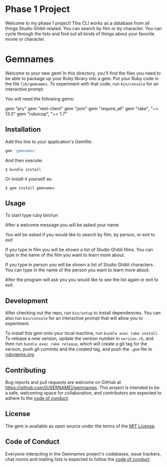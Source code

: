 # Phase 1 Project

Welcome to my phase 1 project! This CLI works as a database from all things Studio Ghibli related. You can search by film or by character. You can cycle through the lists and find out all kinds of things about your favorite movie or character. 

# Gemnames

Welcome to your new gem! In this directory, you'll find the files you need to be able to package up your Ruby library into a gem. Put your Ruby code in the file `lib/gemnames`. To experiment with that code, run `bin/console` for an interactive prompt.

You will need the following gems:

gem "pry"
gem "rest-client"
gem "json"
gem "require_all"
gem "rake", "~> 13.0"
gem "rubocop", "~> 1.7" 

## Installation

Add this line to your application's Gemfile:

```ruby
gem 'gemnames'
```

And then execute:

    $ bundle install

Or install it yourself as:

    $ gem install gemnames

## Usage

To start type ruby bin/run

After a welcome message you will be asked your name

You will be asked if you would like to search by film, by person, or exit to exit

If you type in film you will be shown a list of Studio Ghibli films. You can type in the name of the film you want to learn more about.

If you type in person you will be shown a list of Studio Ghibli characters. You can type in the name of the person you want to learn more about.

After the program will ask you you would like to see the list again or exit to exit. 

## Development

After checking out the repo, run `bin/setup` to install dependencies. You can also run `bin/console` for an interactive prompt that will allow you to experiment.

To install this gem onto your local machine, run `bundle exec rake install`. To release a new version, update the version number in `version.rb`, and then run `bundle exec rake release`, which will create a git tag for the version, push git commits and the created tag, and push the `.gem` file to [rubygems.org](https://rubygems.org).

## Contributing

Bug reports and pull requests are welcome on GitHub at https://github.com/[USERNAME]/gemnames. This project is intended to be a safe, welcoming space for collaboration, and contributors are expected to adhere to the [code of conduct](https://github.com/[USERNAME]/gemnames/blob/master/CODE_OF_CONDUCT.md).

## License

The gem is available as open source under the terms of the [MIT License](https://opensource.org/licenses/MIT).

## Code of Conduct

Everyone interacting in the Gemnames project's codebases, issue trackers, chat rooms and mailing lists is expected to follow the [code of conduct](https://github.com/[USERNAME]/gemnames/blob/master/CODE_OF_CONDUCT.md).
